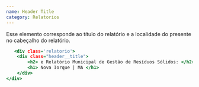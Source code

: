 ```yaml
---
name: Header Title
category: Relatorios
---
```


Esse elemento corresponde ao título do relatório e a localidade do presente no cabeçalho do relatório.


```headertitle.html
   <div class='relatorio'>
    <div class="header__title">
        <h2> e Relatório Municipal de Gestão de Resíduos Sólidos: </h2>
        <h1> Nova Iorque | MA </h1>
    </div>
</div>
```

